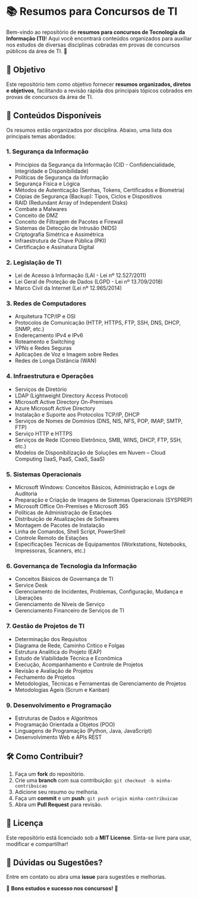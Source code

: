 # 📚 Resumos para Concursos de TI

Bem-vindo ao repositório de **resumos para concursos de Tecnologia da Informação (TI)**! Aqui você encontrará conteúdos organizados para auxiliar nos estudos de diversas disciplinas cobradas em provas de concursos públicos da área de TI. 🚀

## 🎯 **Objetivo**
Este repositório tem como objetivo fornecer **resumos organizados, diretos e objetivos**, facilitando a revisão rápida dos principais tópicos cobrados em provas de concursos da área de TI.

## 📌 **Conteúdos Disponíveis**
Os resumos estão organizados por disciplina. Abaixo, uma lista dos principais temas abordados:

### **1. Segurança da Informação**
- Princípios da Segurança da Informação (CID - Confidencialidade, Integridade e Disponibilidade)
- Políticas de Segurança da Informação
- Segurança Física e Lógica
- Métodos de Autenticação (Senhas, Tokens, Certificados e Biometria)
- Cópias de Segurança (Backup): Tipos, Ciclos e Dispositivos
- RAID (Redundant Array of Independent Disks)
- Combate a Malwares
- Conceito de DMZ
- Conceito de Filtragem de Pacotes e Firewall
- Sistemas de Detecção de Intrusão (NIDS)
- Criptografia Simétrica e Assimétrica
- Infraestrutura de Chave Pública (PKI)
- Certificação e Assinatura Digital

### **2. Legislação de TI**
- Lei de Acesso à Informação (LAI - Lei nº 12.527/2011)
- Lei Geral de Proteção de Dados (LGPD - Lei nº 13.709/2018)
- Marco Civil da Internet (Lei nº 12.965/2014)

### **3. Redes de Computadores**
- Arquitetura TCP/IP e OSI
- Protocolos de Comunicação (HTTP, HTTPS, FTP, SSH, DNS, DHCP, SNMP, etc.)
- Endereçamento IPv4 e IPv6
- Roteamento e Switching
- VPNs e Redes Seguras
- Aplicações de Voz e Imagem sobre Redes
- Redes de Longa Distância (WAN)

### **4. Infraestrutura e Operações**
- Serviços de Diretório
- LDAP (Lightweight Directory Access Protocol)
- Microsoft Active Directory On-Premises
- Azure Microsoft Active Directory
- Instalação e Suporte aos Protocolos TCP/IP, DHCP
- Serviços de Nomes de Domínios (DNS, NIS, NFS, POP, IMAP, SMTP, FTP)
- Serviço HTTP e HTTPS
- Serviços de Rede (Correio Eletrônico, SMB, WINS, DHCP, FTP, SSH, etc.)
- Modelos de Disponibilização de Soluções em Nuvem – Cloud Computing (IaaS, PaaS, CaaS, SaaS)

### **5. Sistemas Operacionais**
- Microsoft Windows: Conceitos Básicos, Administração e Logs de Auditoria
- Preparação e Criação de Imagens de Sistemas Operacionais (SYSPREP)
- Microsoft Office On-Premises e Microsoft 365
- Políticas de Administração de Estações
- Distribuição de Atualizações de Softwares
- Montagem de Pacotes de Instalação
- Linha de Comandos, Shell Script, PowerShell
- Controle Remoto de Estações
- Especificações Técnicas de Equipamentos (Workstations, Notebooks, Impressoras, Scanners, etc.)

### **6. Governança de Tecnologia da Informação**
- Conceitos Básicos de Governança de TI
- Service Desk
- Gerenciamento de Incidentes, Problemas, Configuração, Mudança e Liberações
- Gerenciamento de Níveis de Serviço
- Gerenciamento Financeiro de Serviços de TI

### **7. Gestão de Projetos de TI**
- Determinação dos Requisitos
- Diagrama de Rede, Caminho Crítico e Folgas
- Estrutura Analítica do Projeto (EAP)
- Estudo de Viabilidade Técnica e Econômica
- Execução, Acompanhamento e Controle de Projetos
- Revisão e Avaliação de Projetos
- Fechamento de Projetos
- Metodologias, Técnicas e Ferramentas de Gerenciamento de Projetos
- Metodologias Ágeis (Scrum e Kanban)

### **9. Desenvolvimento e Programação**
- Estruturas de Dados e Algoritmos
- Programação Orientada a Objetos (POO)
- Linguagens de Programação (Python, Java, JavaScript)
- Desenvolvimento Web e APIs REST

## 🛠 **Como Contribuir?**
1. Faça um **fork** do repositório.
2. Crie uma **branch** com sua contribuição: `git checkout -b minha-contribuicao`
3. Adicione seu resumo ou melhoria.
4. Faça um **commit** e um **push**: `git push origin minha-contribuicao`
5. Abra um **Pull Request** para revisão.

## 📜 **Licença**
Este repositório está licenciado sob a **MIT License**. Sinta-se livre para usar, modificar e compartilhar!

## 💬 **Dúvidas ou Sugestões?**
Entre em contato ou abra uma **issue** para sugestões e melhorias.

🚀 **Bons estudos e sucesso nos concursos!** 🎯
